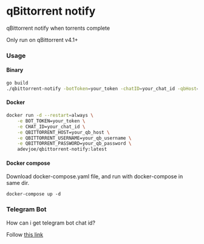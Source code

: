 # qBittorrent notify

qBittorrent notify when torrents complete

Only run on qBittorrent v4.1+

### Usage

#### Binary

```sh
go build
./qbittorrent-notify -botToken=your_token -chatID=your_chat_id -qbHost=your_qb_host -qbUsername=your_qb_username -qbPassword=your_qb_password
```

#### Docker

```sh
docker run -d --restart=always \
    -e BOT_TOKEN=your_token \
    -e CHAT_ID=your_chat_id \
    -e QBITTORRENT_HOST=your_qb_host \
    -e QBITTORRENT_USERNAME=your_qb_username \
    -e QBITTORRENT_PASSWORD=your_qb_password \
    adevjoe/qbittorrent-notify:latest
```

#### Docker compose

Download docker-compose.yaml file, and run with docker-compose in same dir.

```
docker-compose up -d
```

### Telegram Bot

How can i get telegram bot chat id?

Follow [this link](https://stackoverflow.com/questions/32423837/telegram-bot-how-to-get-a-group-chat-id)
